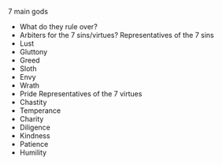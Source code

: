 7 main gods
- What do they rule over?
- Arbiters for the 7 sins/virtues?
Representatives of the 7 sins
- Lust
- Gluttony
- Greed
- Sloth
- Envy
- Wrath
- Pride
Representatives of the 7 virtues
- Chastity
- Temperance
- Charity
- Diligence
- Kindness
- Patience
- Humility